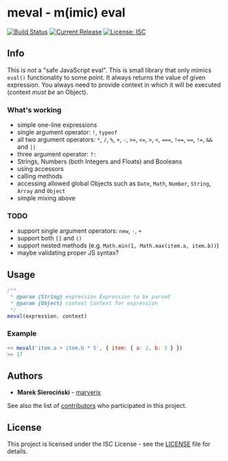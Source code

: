 # meval - m(imic) eval

[![Build Status](https://img.shields.io/travis/com/marverix/meval/master.svg)](https://travis-ci.com/marverix/meval)
[![Current Release](https://img.shields.io/github/release/marverix/meval.svg)](releases)
[![License: ISC](https://img.shields.io/badge/License-ISC-blue.svg)](LICENSE)

## Info

This is *not* a "safe JavaScript eval". This is small library that only mimics `eval()` functionality to some point.
It always returns the value of given expression. You always need to provide context in which it will be executed 
(context *must be* an Object).

### What's working

* simple one-line expressions
* single argument operator: `!`, `typeof`
* all two argument operators: `*`, `/`, `%`, `+`, `-`, `>=`, `<=`, `>`, `<`, `===`, `!==`, `==`, `!=`, `&&` and `||`
* three argument operator: `?:`
* Strings, Numbers (both Integers and Floats) and Booleans
* using accessors
* calling methods
* accessing allowed global Objects such as `Date`, `Math`, `Number`, `String`, `Array` and `Object`
* simple mixing above

### TODO

* support single argument operators: `new`, `-`, `+`
* support both `[]` and `()`
* support nested methods (e.g. `Math.min(1, Math.max(item.a, item.b))`)
* maybe validating proper JS syntax?

## Usage

```js
/**
 * @param {String} expression Expression to be parsed
 * @param {Object} context Context for expression
 */
meval(expression, context)
```

### Example

```js
<< meval('item.a + item.b * 5', { item: { a: 2, b: 3 } })
>> 17
```

## Authors

* **Marek Sierociński** - [marverix](https://github.com/marverix)

See also the list of [contributors](https://github.com/marverix/meval/contributors)
who participated in this project.

## License

This project is licensed under the ISC License - see the [LICENSE](LICENSE) file for details.
